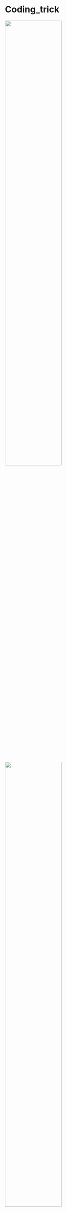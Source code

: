 # Coding_trick

<img src="https://github.com/sandokim/DataAugmentation/blob/main/images/path_trick.PNG" width="60%">

<img src="https://github.com/sandokim/DataAugmentation/blob/main/images/zip_trick.PNG" width="60%">
